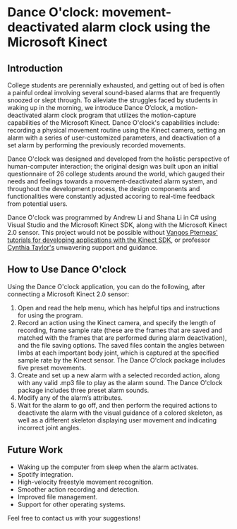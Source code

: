 # Dance O'clock: movement-deactivated alarm clock using the Microsoft Kinect

## Introduction
College students are perennially exhausted, and getting out of bed is often a painful ordeal involving several sound-based alarms that are frequently snoozed or slept through. To alleviate the struggles faced by students in waking up in the morning, we introduce Dance O’clock, a motion-deactivated alarm clock program that utilizes the motion-capture capabilities of the Microsoft Kinect. Dance O'clock's capabilities include: recording a physical movement routine using the Kinect camera, setting an alarm with a series of user-customized parameters, and deactivation of a set alarm by performing the previously recorded movements. 

Dance O'clock was designed and developed from the holistic perspective of human-computer interaction; the original design was built upon an initial questionnaire of 26 college students around the world, which gauged their needs and feelings towards a movement-deactivated alarm system, and throughout the development process, the design components and functionalities were constantly adjusted accoring to real-time feedback from potential users. 

Dance O'clock was programmed by Andrew Li and Shana Li in C# using Visual Studio and the Microsoft Kinect SDK, along with the Microsoft Kinect 2.0 sensor. This project would not be possible without [Vangos Pterneas' tutorials for developing applications with the Kinect SDK](https://pterneas.com/), or professor [Cynthia Taylor's](https://cs.oberlin.edu/~ctaylor/) unwavering support and guidance.

## How to Use Dance O'clock
Using the Dance O'clock application, you can do the following, after connecting a Microsoft Kinect 2.0 sensor:
1. Open and read the help menu, which has helpful tips and instructions for using the program.
2. Record an action using the Kinect camera, and specify the length of recording, frame sample rate (these are the frames that are saved and matched with the frames that are performed during alarm deactivation), and the file saving options. The saved files contain the angles between limbs at each important body joint, which is captured at the specified sample rate by the Kinect sensor. The Dance O'clock package includes five preset movements.
3. Create and set up a new alarm with a selected recorded action, along with any valid .mp3 file to play as the alarm sound. The Dance O'clock package includes three preset alarm sounds.
4. Modify any of the alarm’s attributes.
5. Wait for the alarm to go off, and then perform the required actions to deactivate the alarm with the visual guidance of a colored skeleton, as well as a different skeleton displaying user movement and indicating incorrect joint angles.

## Future Work
- Waking up the computer from sleep when the alarm activates.
- Spotify integration.
- High-velocity freestyle movement recognition.
- Smoother action recording and detection.
- Improved file management.
- Support for other operating systems.

Feel free to contact us with your suggestions!
